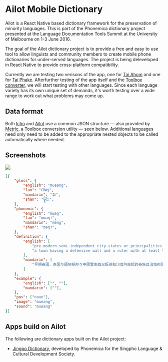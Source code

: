 # Ailot Mobile Dictionary
Ailot is a React Native based dictionary framework for the preservation of minority languages. This is part of the Phonemica dictionary project presented at the Language Documentation Tools Summit at the University of Melbourne on 1-3 June 2016.

The goal of the Ailot dictionary project is to provide a free and easy to use tool to allow linguists and community members to create mobile phone dictionaries for under-served languages. The project is being deleveloped in React Native to provide cross-platform compatibility.

Currently we are testing two verisons of the app, one for [Tai Ahom](https://en.wikipedia.org/wiki/Ahom_language) and one for [Tai Phake](https://en.wikipedia.org/wiki/Tai_Phake_language). Afterfurther testing of the app itself and the [Toolbox converter](https://github.com/phonemica/ailot_converter), we will start testing with other languages. Since each language variety has its own unique set of demands, it's worth testing over a wide range to work out what problems may come up.

## Data format

Both [Ichō](https://github.com/phonemica/icho) and [Ailot](https://github.com/phonemica/ailot) use a common JSON structure — also provided by [Metric](https://github.com/phonemica/metric), a Toolbox conversion utility — seen below. Additional languages need only need to be added to the appropriate nested objects to be called automatically where needed.

## Screenshots

![](http://phonemica.net/github/jingpo20170126.jpg)


```json
[{
    "gloss": {
        "english": "mueang",
        "lao": "ເມືອງ",
        "mandarin": "勐",
        "shan": "မိူင်း",
    },
    "phonemic": {
        "english": "mɯaŋ",
        "lao": "mɯaŋ˦",
        "mandarin": "měng",
        "shan": "məŋ˦",
    },
    "definition": {
        "english": [
            "pre-modern semi-independent city-states or principalities in Indochina",
            "a town having a defensive wall and a ruler with at least the Thai noble rank of khun"
        ],
        "mandarin": [
            "早期泰国、寮国与缅甸撣邦与中國雲南西双版纳和印度阿薩姆的泰族自治城邦国家"
        ]
    },
    "example": {
        "english": ["", ""],
        "mandarin": [""],
    },
    "pos": ["noun"],
    "image": "mueang",
    "sound": "mueang"
}]
```

## Apps build on Ailot

The following are dictionary apps built on the Ailot project:

* [Jingpo Dictionary](https://github.com/phonemica/jingpo/), developed by Phonemica for the Singpho Language & Cultural Development Society.
